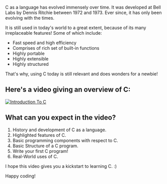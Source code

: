C as a language has evolved immensely over time. It was developed at Bell Labs by Dennis Ritchie between 1972 and 1973. 
Ever since, it has only been evolving with the times. 

It is still used in today's world to a great extent, because of its many irreplaceable features! Some of which include:
- Fast speed and high efficiency
- Comprises of rich set of built-in functions
- Highly portable
- Highly extensible
- Highly structured

That's why, using C today is still relevant and does wonders for a newbie!
## Here's a video giving an overview of C:

[![Introduction To C](https://i.imgur.com/hG1ZTQP.png)](https://youtu.be/exrS1q4HkpE)


## What can you expect in the video?
1. History and development of C as a language.
2. Highlighted features of C.
3. Basic programming components with respect to C.
4. Basic Structure of a C program.
5. Write your first C program!
6. Real-World uses of C.

I hope this video gives you a kickstart to learning C. :)

Happy coding!
